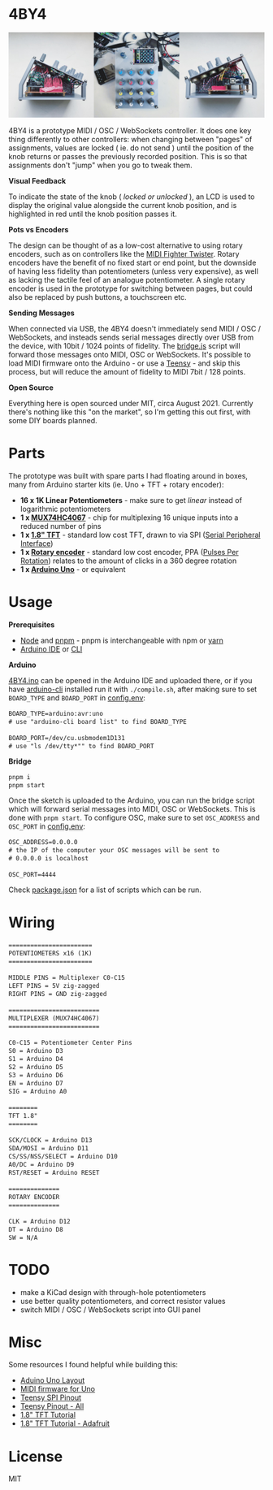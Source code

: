 # 4BY4

![4BY4](photo.jpg)

4BY4 is a prototype MIDI / OSC / WebSockets controller. It does one key thing differently to other controllers: when changing between "pages" of assignments, values are locked ( ie. do not send ) until the position of the knob returns or passes the previously recorded position. This is so that assignments don't "jump" when you go to tweak them. 

**Visual Feedback**

To indicate the state of the knob ( *locked or unlocked* ), an LCD is used to display the original value alongside the current knob position, and is highlighted in red until the knob position passes it. 

**Pots vs Encoders**

The design can be thought of as a low-cost alternative to using rotary encoders, such as on controllers like the [MIDI Fighter Twister](https://www.midifighter.com/#Twister). Rotary encoders have the benefit of no fixed start or end point, but the downside of having less fidelity than potentiometers (unless very expensive), as well as lacking the tactile feel of an analogue potentiometer. A single rotary encoder is used in the prototype for switching between pages, but could also be replaced by push buttons, a touchscreen etc.

**Sending Messages**

When connected via USB, the 4BY4 doesn't immediately send MIDI / OSC / WebSockets, and insteads sends serial messages directly over USB from the device, with 10bit / 1024 points of fidelity. The [bridge.js](bridge.js) script will forward those messages onto MIDI, OSC or WebSockets. It's possible to load MIDI firmware onto the Arduino - or use a [Teensy](https://www.pjrc.com/teensy/) - and skip this process, but will reduce the amount of fidelity to MIDI 7bit / 128 points.

**Open Source**

Everything here is open sourced under MIT, circa August 2021. Currently there's nothing like this "on the market", so I'm getting this out first, with some DIY boards planned.

# Parts

The prototype was built with spare parts I had floating around in boxes, many from Arduino starter kits (ie. Uno + TFT + rotary encoder):

* **16 x 1K Linear Potentiometers** - make sure to get *linear* instead of logarithmic potentiometers
* **1 x [MUX74HC4067](https://www.sparkfun.com/products/9056)** - chip for multiplexing 16 unique inputs into a reduced number of pins
* **1 x [1.8" TFT](https://www.adafruit.com/product/358)** - standard low cost TFT, drawn to via SPI ([Serial Peripheral Interface](https://learn.sparkfun.com/tutorials/serial-peripheral-interface-spi/all))
* **1 x [Rotary encoder](https://www.hobbyelectronica.nl/product/rotary-encoder-module/)** - standard low cost encoder, PPA ([Pulses Per Rotation](https://www.cuidevices.com/blog/what-is-encoder-ppr-cpr-and-lpr)) relates to the amount of clicks in a 360 degree rotation
* **1 x [Arduino Uno](https://store.arduino.cc/products/arduino-uno-rev3)** - or equivalent

# Usage

**Prerequisites**

* [Node](https://nodejs.org/en/download/package-manager/) and [pnpm](https://pnpm.io/) - pnpm is interchangeable with npm or [yarn](https://yarnpkg.com/)
* [Arduino IDE](https://www.arduino.cc/en/software/) or [CLI](https://github.com/arduino/arduino-cli)

**Arduino**

[4BY4.ino](4BY4.ino) can be opened in the Arduino IDE and uploaded there, or if you have [arduino-cli](https://github.com/arduino/arduino-cli) installed run it with `./compile.sh`, after making sure to set `BOARD_TYPE` and `BOARD_PORT` in [config.env](config.env):

```
BOARD_TYPE=arduino:avr:uno
# use "arduino-cli board list" to find BOARD_TYPE

BOARD_PORT=/dev/cu.usbmodem1D131
# use "ls /dev/tty*"" to find BOARD_PORT
```

**Bridge**

```
pnpm i 
pnpm start
```

Once the sketch is uploaded to the Arduino, you can run the bridge script which will forward serial messages into MIDI, OSC or WebSockets. This is done with `pnpm start`. To configure OSC, make sure to set `OSC_ADDRESS` and `OSC_PORT` in [config.env](config.env):

```
OSC_ADDRESS=0.0.0.0
# the IP of the computer your OSC messages will be sent to
# 0.0.0.0 is localhost

OSC_PORT=4444
```

Check [package.json](package.json) for a list of scripts which can be run.

# Wiring

```
=======================
POTENTIOMETERS x16 (1K)
=======================

MIDDLE PINS = Multiplexer C0-C15
LEFT PINS = 5V zig-zagged
RIGHT PINS = GND zig-zagged

=========================
MULTIPLEXER (MUX74HC4067)
=========================

C0-C15 = Potentiometer Center Pins
S0 = Arduino D3
S1 = Arduino D4
S2 = Arduino D5
S3 = Arduino D6
EN = Arduino D7
SIG = Arduino A0

========
TFT 1.8"
========

SCK/CLOCK = Arduino D13
SDA/MOSI = Arduino D11
CS/SS/NSS/SELECT = Arduino D10
A0/DC = Arduino D9
RST/RESET = Arduino RESET

==============
ROTARY ENCODER
==============

CLK = Arduino D12
DT = Arduino D8
SW = N/A
```

# TODO

* make a KiCad design with through-hole potentiometers
* use better quality potentiometers, and correct resistor values
* switch MIDI / OSC / WebSockets script into GUI panel

# Misc

Some resources I found helpful while building this:

* [Aduino Uno Layout](arduino.jpeg)
* [MIDI firmware for Uno](arduino.jpeg)
* [Teensy SPI Pinout](arduino.jpeg)
* [Teensy Pinout - All](https://www.pjrc.com/teensy/pinout.html)
* [1.8" TFT Tutorial](https://randomnerdtutorials.com/guide-to-1-8-tft-display-with-arduino)
* [1.8" TFT Tutorial - Adafruit](https://learn.adafruit.com/1-8-tft-display/breakout-wiring-and-test)

# License

MIT

